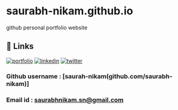# saurabh-nikam.github.io
github personal portfolio website


## 🔗 Links
[![portfolio](https://img.shields.io/badge/my_portfolio-000?style=for-the-badge&logo=ko-fi&logoColor=white)](https://saurabh-nikam.github.io/)
[![linkedin](https://img.shields.io/badge/linkedin-0A66C2?style=for-the-badge&logo=linkedin&logoColor=white)](https://www.linkedin.com/in/saurabh-nikam)
[![twitter](https://img.shields.io/badge/twitter-1DA1F2?style=for-the-badge&logo=twitter&logoColor=white)](https://twitter.com/saurabhnikam_)


### Github username : [saurah-nikam(github.com/saurabh-nikam)]
### Email id : saurabhnikam.sn@gmail.com
